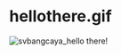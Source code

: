 # hellothere.gif

![svbangcaya_hello there!](https://user-images.githubusercontent.com/90847526/154279380-76f1e148-8fb6-4551-8a7a-da083742fcde.gif)
